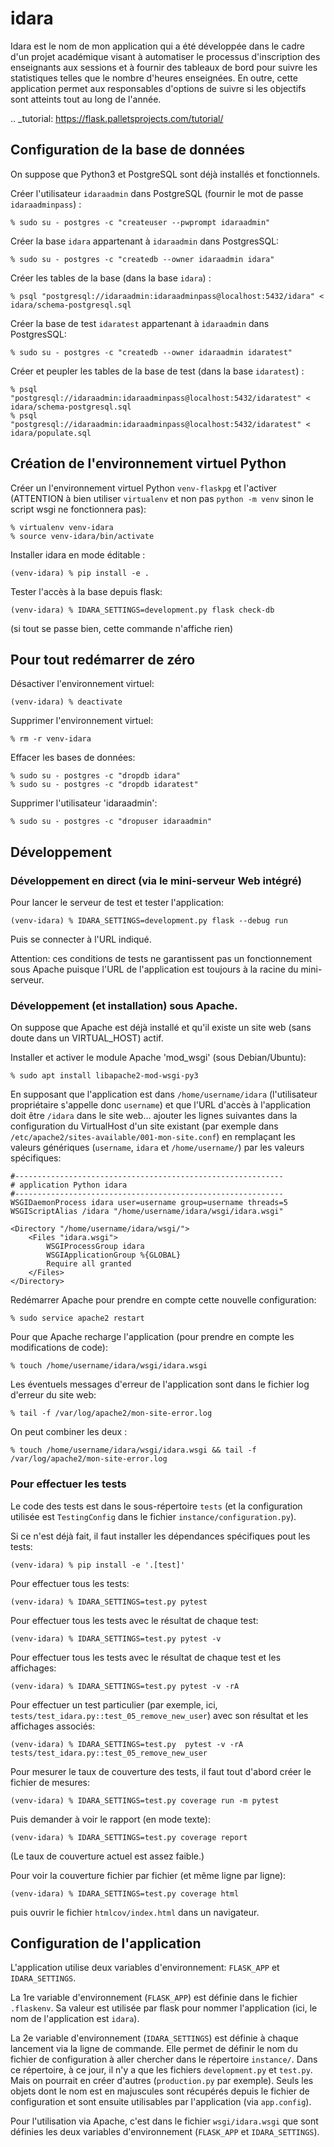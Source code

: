 # idara

Idara est le nom de mon application qui a été développée dans le cadre d'un projet académique visant à automatiser le processus d'inscription des enseignants aux sessions et à fournir des tableaux de bord pour suivre les statistiques telles que le nombre d'heures enseignées. En outre, cette application permet aux responsables d'options de suivre si les objectifs sont atteints tout au long de l'année.

.. _tutorial: https://flask.palletsprojects.com/tutorial/


## Configuration de la base de données

On suppose que Python3 et PostgreSQL sont déjà installés et
fonctionnels.

Créer l'utilisateur `idaraadmin` dans PostgreSQL (fournir le mot de
passe `idaraadminpass`) :

    % sudo su - postgres -c "createuser --pwprompt idaraadmin"

Créer la base `idara` appartenant à `idaraadmin` dans PostgresSQL:

    % sudo su - postgres -c "createdb --owner idaraadmin idara"

Créer les tables de la base (dans la base `idara`) :

    % psql "postgresql://idaraadmin:idaraadminpass@localhost:5432/idara" < idara/schema-postgresql.sql

Créer la base de test `idaratest` appartenant à `idaraadmin` dans PostgresSQL:

    % sudo su - postgres -c "createdb --owner idaraadmin idaratest"

Créer et peupler les tables de la base de test (dans la base `idaratest`) :

    % psql "postgresql://idaraadmin:idaraadminpass@localhost:5432/idaratest" < idara/schema-postgresql.sql
    % psql "postgresql://idaraadmin:idaraadminpass@localhost:5432/idaratest" < idara/populate.sql


## Création de l'environnement virtuel Python

Créer un l'environnement virtuel Python `venv-flaskpg` et l'activer
(ATTENTION à bien utiliser `virtualenv` et non pas `python -m venv`
sinon le script wsgi ne fonctionnera pas):

    % virtualenv venv-idara
    % source venv-idara/bin/activate

Installer idara en mode éditable :

    (venv-idara) % pip install -e .

Tester l'accès à la base depuis flask:

    (venv-idara) % IDARA_SETTINGS=development.py flask check-db

(si tout se passe bien, cette commande n'affiche rien)


## Pour tout redémarrer de zéro

Désactiver l'environnement virtuel:

    (venv-idara) % deactivate

Supprimer l'environnement virtuel:

    % rm -r venv-idara

Effacer les bases de données:

    % sudo su - postgres -c "dropdb idara"
    % sudo su - postgres -c "dropdb idaratest"

Supprimer l'utilisateur 'idaraadmin':

    % sudo su - postgres -c "dropuser idaraadmin"



## Développement

### Développement en direct (via le mini-serveur Web intégré)

Pour lancer le serveur de test et tester l'application:

    (venv-idara) % IDARA_SETTINGS=development.py flask --debug run

Puis se connecter à l'URL indiqué.

Attention: ces conditions de tests ne garantissent pas un fonctionnement
sous Apache puisque l'URL de l'application est toujours à la racine du
mini-serveur.


### Développement (et installation) sous Apache.

On suppose que Apache est déjà installé et qu'il existe un site web
(sans doute dans un VIRTUAL_HOST) actif.

Installer et activer le module Apache 'mod_wsgi' (sous Debian/Ubuntu):

    % sudo apt install libapache2-mod-wsgi-py3

En supposant que l'application est dans `/home/username/idara`
(l'utilisateur propriétaire s'appelle donc `username`) et que l'URL
d'accès à l'application doit être `/idara` dans le site
web... ajouter les lignes suivantes dans la configuration du VirtualHost
d'un site existant (par exemple dans
`/etc/apache2/sites-available/001-mon-site.conf`) en remplaçant les
valeurs génériques (`username`, `idara` et `/home/username/`) par les
valeurs spécifiques:

    #------------------------------------------------------------
    # application Python idara
    #------------------------------------------------------------
    WSGIDaemonProcess idara user=username group=username threads=5
    WSGIScriptAlias /idara "/home/username/idara/wsgi/idara.wsgi"

    <Directory "/home/username/idara/wsgi/">
        <Files "idara.wsgi">
            WSGIProcessGroup idara
            WSGIApplicationGroup %{GLOBAL}
            Require all granted
        </Files>
    </Directory>

Redémarrer Apache pour prendre en compte cette nouvelle configuration:

    % sudo service apache2 restart

Pour que Apache recharge l'application (pour prendre en compte les
modifications de code):

    % touch /home/username/idara/wsgi/idara.wsgi

Les éventuels messages d'erreur de l'application sont dans le fichier
log d'erreur du site web:

    % tail -f /var/log/apache2/mon-site-error.log

On peut combiner les deux :

    % touch /home/username/idara/wsgi/idara.wsgi && tail -f /var/log/apache2/mon-site-error.log

### Pour effectuer les tests

Le code des tests est dans le sous-répertoire `tests` (et la
configuration utilisée est `TestingConfig` dans le fichier
`instance/configuration.py`).

Si ce n'est déjà fait, il faut installer les dépendances spécifiques
pout les tests:

    (venv-idara) % pip install -e '.[test]'
	
Pour effectuer tous les tests:

    (venv-idara) % IDARA_SETTINGS=test.py pytest
	
Pour effectuer tous les tests avec le résultat de chaque test:

    (venv-idara) % IDARA_SETTINGS=test.py pytest -v
	
Pour effectuer tous les tests avec le résultat de chaque test et les
affichages:

    (venv-idara) % IDARA_SETTINGS=test.py pytest -v -rA

Pour effectuer un test particulier (par exemple, ici,
`tests/test_idara.py::test_05_remove_new_user`) avec son résultat et
les affichages associés:

    (venv-idara) % IDARA_SETTINGS=test.py  pytest -v -rA tests/test_idara.py::test_05_remove_new_user

Pour mesurer le taux de couverture des tests, il faut tout d'abord créer
le fichier de mesures:

    (venv-idara) % IDARA_SETTINGS=test.py coverage run -m pytest

Puis demander à voir le rapport (en mode texte):

    (venv-idara) % IDARA_SETTINGS=test.py coverage report

(Le taux de couverture actuel est assez faible.)

Pour voir la couverture fichier par fichier (et même ligne par ligne):

    (venv-idara) % IDARA_SETTINGS=test.py coverage html

puis ouvrir le fichier `htmlcov/index.html` dans un navigateur.
	

## Configuration de l'application

L'application utilise deux variables d'environnement: `FLASK_APP` et
`IDARA_SETTINGS`.

La 1re variable d'environnement (`FLASK_APP`) est définie dans le
fichier `.flaskenv`. Sa valeur est utilisée par flask pour nommer
l'application (ici, le nom de l'application est `idara`).

La 2e variable d'environnement (`IDARA_SETTINGS`) est définie à
chaque lancement via la ligne de commande. Elle permet de définir le nom
du fichier de configuration à aller chercher dans le répertoire
`instance/`. Dans ce répertoire, à ce jour, il n'y a que les fichiers
`development.py` et `test.py`. Mais on pourrait en créer d'autres
(`production.py` par exemple). Seuls les objets dont le nom est en
majuscules sont récupérés depuis le fichier de configuration et sont
ensuite utilisables par l'application (via `app.config`).

Pour l'utilisation via Apache, c'est dans le fichier `wsgi/idara.wsgi`
que sont définies les deux variables d'environnement (`FLASK_APP` et
`IDARA_SETTINGS`).





